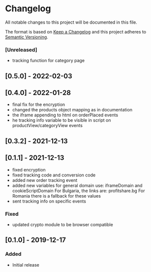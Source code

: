# Changelog

All notable changes to this project will be documented in this file.

The format is based on [Keep a Changelog](http://keepachangelog.com/en/1.0.0/)
and this project adheres to [Semantic Versioning](http://semver.org/spec/v2.0.0.html).

### [Unreleased]
- tracking function for category page

## [0.5.0] - 2022-02-03

## [0.4.0] - 2022-01-28
- final fix for the encryption
- changed the products object mapping as in documentation
- the iframe appending to html on orderPlaced events
- he tracking info variable to be visible in script on productView/categoryView events

## [0.3.2] - 2021-12-13

## [0.1.1] - 2021-12-13
- fixed encryption
- fixed tracking code and conversion code
- added new order tracking event 
- added new variables for general domain use: iframeDomain and cookieScriptDomain
For Bulgaria, the links are: profitshare.bg
For Romania there is a fallback for these values
- sent tracking info on specific events

### Fixed
- updated crypto module to be browser compatible

## [0.1.0] - 2019-12-17

### Added

- Initial release
